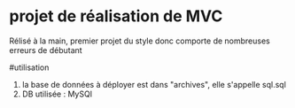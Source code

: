 # projet de réalisation de MVC 
Rélisé à la main, premier projet du style donc comporte de nombreuses erreurs de débutant 

#utilisation
1. la base de données à déployer est dans "archives", elle s'appelle sql.sql
2. DB utilisée : MySQl
